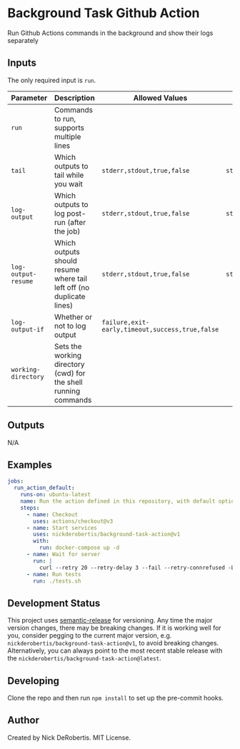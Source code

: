 # Background Task Github Action

Run Github Actions commands in the background and show their logs separately

## Inputs

The only required input is `run`.

| Parameter           | Description                                                          | Allowed Values                                  | Default         |
| ------------------- | -------------------------------------------------------------------- | ----------------------------------------------- | --------------- |
| `run`               | Commands to run, supports multiple lines                             |                                                 |                 |
| `tail`              | Which outputs to tail while you wait                                 | `stderr,stdout,true,false`                      | `stderr,stdout` |
| `log-output`        | Which outputs to log post-run (after the job)                        | `stderr,stdout,true,false`                      | `stderr,stdout` |
| `log-output-resume` | Which outputs should resume where tail left off (no duplicate lines) | `stderr,stdout,true,false`                      | `stderr,stdout` |
| `log-output-if`     | Whether or not to log output                                         | `failure,exit-early,timeout,success,true,false` |                 |
| `working-directory` | Sets the working directory (cwd) for the shell running commands      |                                                 |                 |

## Outputs

N/A

## Examples

```yaml
jobs:
  run_action_default:
    runs-on: ubuntu-latest
    name: Run the action defined in this repository, with default options
    steps:
      - name: Checkout
        uses: actions/checkout@v3
      - name: Start services
        uses: nickderobertis/background-task-action@v1
        with:
          run: docker-compose up -d
      - name: Wait for server
        run: |
          curl --retry 20 --retry-delay 3 --fail --retry-connrefused -Lsv http://localhost:3000
      - name: Run tests
        run: ./tests.sh
```

## Development Status

This project uses [semantic-release](https://github.com/semantic-release/semantic-release) for versioning.
Any time the major version changes, there may be breaking changes. If it is working well for you, consider
pegging to the current major version, e.g. `nickderobertis/background-task-action@v1`, to avoid breaking changes. Alternatively,
you can always point to the most recent stable release with the `nickderobertis/background-task-action@latest`.

## Developing

Clone the repo and then run `npm install` to set up the pre-commit hooks.

## Author

Created by Nick DeRobertis. MIT License.
